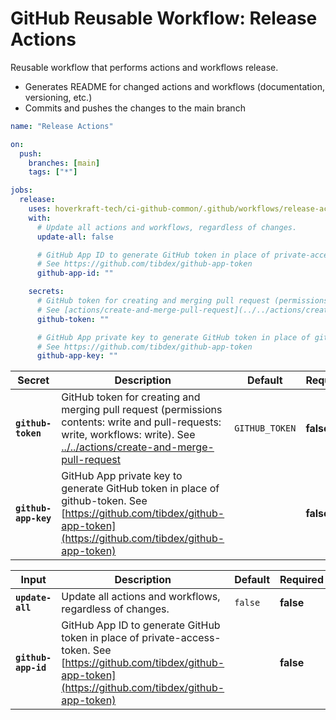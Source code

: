 <!-- start title -->

# GitHub Reusable Workflow: Release Actions

<!-- end title -->
<!-- start description -->

Reusable workflow that performs actions and workflows release.

- Generates README for changed actions and workflows (documentation, versioning, etc.)
- Commits and pushes the changes to the main branch

<!-- end description -->
<!-- start contents -->
<!-- end contents -->
<!-- start usage -->

```yaml
name: "Release Actions"

on:
  push:
    branches: [main]
    tags: ["*"]

jobs:
  release:
    uses: hoverkraft-tech/ci-github-common/.github/workflows/release-actions.yml@0.6.1
    with:
      # Update all actions and workflows, regardless of changes.
      update-all: false

      # GitHub App ID to generate GitHub token in place of private-access-token.
      # See https://github.com/tibdex/github-app-token
      github-app-id: ""

    secrets:
      # GitHub token for creating and merging pull request (permissions contents: write and pull-requests: write, workflows: write).
      # See [actions/create-and-merge-pull-request](../../actions/create-and-merge-pull-request)
      github-token: ""

      # GitHub App private key to generate GitHub token in place of github-token.
      # See https://github.com/tibdex/github-app-token
      github-app-key: ""
```

<!-- end usage -->
<!-- start secrets -->

| **Secret**                      | **Description**                                                                                                                                                                                                             | **Default**               | **Required** |
| ------------------------------- | --------------------------------------------------------------------------------------------------------------------------------------------------------------------------------------------------------------------------- | ------------------------- | ------------ |
| **<code>github-token</code>**   | GitHub token for creating and merging pull request (permissions contents: write and pull-requests: write, workflows: write). See [../../actions/create-and-merge-pull-request](../../actions/create-and-merge-pull-request) | <code>GITHUB_TOKEN</code> | **false**    |
| **<code>github-app-key</code>** | GitHub App private key to generate GitHub token in place of github-token. See [https://github.com/tibdex/github-app-token](https://github.com/tibdex/github-app-token)                                                      | <code></code>             | **false**    |

<!-- end secrets -->
<!-- start inputs -->

| **Input**                      | **Description**                                                                                                                                                       | **Default**        | **Required** |
| ------------------------------ | --------------------------------------------------------------------------------------------------------------------------------------------------------------------- | ------------------ | ------------ |
| **<code>update-all</code>**    | Update all actions and workflows, regardless of changes.                                                                                                              | <code>false</code> | **false**    |
| **<code>github-app-id</code>** | GitHub App ID to generate GitHub token in place of private-access-token. See [https://github.com/tibdex/github-app-token](https://github.com/tibdex/github-app-token) | <code></code>      | **false**    |

<!-- end inputs -->

<!-- start outputs -->
<!-- end outputs -->
<!-- start [.github/ghadocs/examples/] -->
<!-- end [.github/ghadocs/examples/] -->
